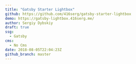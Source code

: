 ```yaml
---
title: "Gatsby Starter Lightbox"
github: https://github.com/416serg/gatsby-starter-lightbox
demo: https://gatsby-lightbox.416serg.me/
author: Sergiy Dybskiy
draft: true
ssg:
  - Gatsby
cms:
  - No Cms
date: 2018-08-05T22:04:23Z
github_branch: master
---
```

